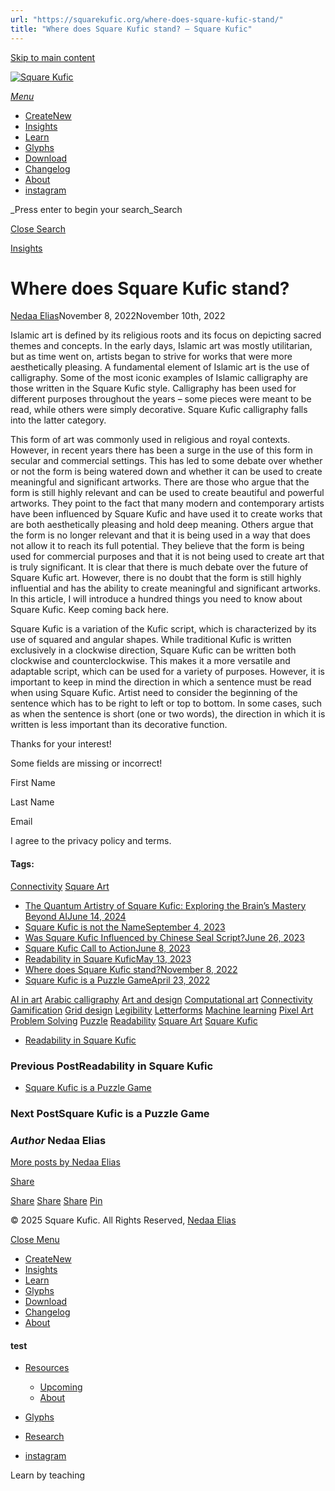 ```yaml
---
url: "https://squarekufic.org/where-does-square-kufic-stand/"
title: "Where does Square Kufic stand? – Square Kufic"
---
```


[Skip to main content](https://squarekufic.org/where-does-square-kufic-stand/#ajax-content-wrap)

[![Square Kufic](https://squarekufic.org/wp-content/uploads/2023/09/square-kufic-logo-b.svg)](https://squarekufic.org/)

[_Menu_](https://squarekufic.org/where-does-square-kufic-stand/#slide-out-widget-area)

- [CreateNew](https://kashida.org/)
- [Insights](https://squarekufic.org/insights/)
- [Learn](https://squarekufic.org/learn/welcome-to-square-kufic/)
- [Glyphs](https://squarekufic.org/glyphs/)
- [Download](https://squarekufic.org/download/)
- [Changelog](https://squarekufic.org/changelog/)
- [About](https://squarekufic.org/about/)
- [instagram](https://www.instagram.com/square.kufic/)

_Press enter to begin your search_Search

[Close Search](https://squarekufic.org/where-does-square-kufic-stand/#)

[Insights](https://squarekufic.org/category/insights/)

# Where does Square Kufic stand?

[Nedaa Elias](https://squarekufic.org/author/bcbgmaxazria/ "Posts by Nedaa Elias")November 8, 2022November 10th, 2022

Islamic art is defined by its religious roots and its focus on depicting sacred themes and concepts. In the early days, Islamic art was mostly utilitarian, but as time went on, artists began to strive for works that were more aesthetically pleasing. A fundamental element of Islamic art is the use of calligraphy. Some of the most iconic examples of Islamic calligraphy are those written in the Square Kufic style. Calligraphy has been used for different purposes throughout the years – some pieces were meant to be read, while others were simply decorative. Square Kufic calligraphy falls into the latter category.

This form of art was commonly used in religious and royal contexts. However, in recent years there has been a surge in the use of this form in secular and commercial settings. This has led to some debate over whether or not the form is being watered down and whether it can be used to create meaningful and significant artworks. There are those who argue that the form is still highly relevant and can be used to create beautiful and powerful artworks. They point to the fact that many modern and contemporary artists have been influenced by Square Kufic and have used it to create works that are both aesthetically pleasing and hold deep meaning. Others argue that the form is no longer relevant and that it is being used in a way that does not allow it to reach its full potential. They believe that the form is being used for commercial purposes and that it is not being used to create art that is truly significant. It is clear that there is much debate over the future of Square Kufic art. However, there is no doubt that the form is still highly influential and has the ability to create meaningful and significant artworks. In this article, I will introduce a hundred things you need to know about Square Kufic. Keep coming back here.

Square Kufic is a variation of the Kufic script, which is characterized by its use of squared and angular shapes. While traditional Kufic is written exclusively in a clockwise direction, Square Kufic can be written both clockwise and counterclockwise. This makes it a more versatile and adaptable script, which can be used for a variety of purposes. However, it is important to keep in mind the direction in which a sentence must be read when using Square Kufic. Artist need to consider the beginning of the sentence which has to be right to left or top to bottom. In some cases, such as when the sentence is short (one or two words), the direction in which it is written is less important than its decorative function.

Thanks for your interest!

Some fields are missing or incorrect!

First Name

Last Name

Email

I agree to the privacy policy and terms.

#### Tags:

[Connectivity](https://squarekufic.org/tag/connectivity/) [Square Art](https://squarekufic.org/tag/square-art/)

- [The Quantum Artistry of Square Kufic: Exploring the Brain’s Mastery Beyond AIJune 14, 2024](https://squarekufic.org/the-quantum-artistry-of-square-kufic-exploring-the-brains-mastery-beyond-ai/)
- [Square Kufic is not the NameSeptember 4, 2023](https://squarekufic.org/square-kufic-is-not-the-name/)
- [Was Square Kufic Influenced by Chinese Seal Script?June 26, 2023](https://squarekufic.org/was-square-kufic-influenced-by-chinese-seal-script/)
- [Square Kufic Call to ActionJune 8, 2023](https://squarekufic.org/square-kufic-call-to-action/)
- [Readability in Square KuficMay 13, 2023](https://squarekufic.org/readability-in-square-kufic/)
- [Where does Square Kufic stand?November 8, 2022](https://squarekufic.org/where-does-square-kufic-stand/)
- [Square Kufic is a Puzzle GameApril 23, 2022](https://squarekufic.org/square-kufic-is-a-puzzle-game/)

[AI in art](https://squarekufic.org/tag/ai-in-art/) [Arabic calligraphy](https://squarekufic.org/tag/arabic-calligraphy/) [Art and design](https://squarekufic.org/tag/art-and-design/) [Computational art](https://squarekufic.org/tag/computational-art/) [Connectivity](https://squarekufic.org/tag/connectivity/) [Gamification](https://squarekufic.org/tag/gamification/) [Grid design](https://squarekufic.org/tag/grid-design/) [Legibility](https://squarekufic.org/tag/legibility/) [Letterforms](https://squarekufic.org/tag/letterforms/) [Machine learning](https://squarekufic.org/tag/machine-learning/) [Pixel Art](https://squarekufic.org/tag/pixel-art/) [Problem Solving](https://squarekufic.org/tag/problem-solving/) [Puzzle](https://squarekufic.org/tag/puzzle/) [Readability](https://squarekufic.org/tag/readability/) [Square Art](https://squarekufic.org/tag/square-art/) [Square Kufic](https://squarekufic.org/tag/square-kufic/)

- [Readability in Square Kufic](https://squarekufic.org/readability-in-square-kufic/)

### Previous PostReadability in Square Kufic

- [Square Kufic is a Puzzle Game](https://squarekufic.org/square-kufic-is-a-puzzle-game/)

### Next PostSquare Kufic is a Puzzle Game


### _Author_ Nedaa Elias

[More posts by Nedaa Elias](https://squarekufic.org/author/bcbgmaxazria/)

[Share](https://squarekufic.org/where-does-square-kufic-stand/#)

[Share](https://squarekufic.org/where-does-square-kufic-stand/# "Share this") [Share](https://squarekufic.org/where-does-square-kufic-stand/# "Share this") [Share](https://squarekufic.org/where-does-square-kufic-stand/# "Share this") [Pin](https://squarekufic.org/where-does-square-kufic-stand/# "Pin this")

© 2025 Square Kufic. All Rights Reserved, [Nedaa Elias](https://nedaaelias.me/)

[Close Menu](https://squarekufic.org/where-does-square-kufic-stand/#)

- [CreateNew](https://kashida.org/)
- [Insights](https://squarekufic.org/insights/)
- [Learn](https://squarekufic.org/learn/welcome-to-square-kufic/)
- [Glyphs](https://squarekufic.org/glyphs/)
- [Download](https://squarekufic.org/download/)
- [Changelog](https://squarekufic.org/changelog/)
- [About](https://squarekufic.org/about/)

#### test

- [Resources](https://squarekufic.org/resources/)
  - [Upcoming](https://squarekufic.org/upcoming/)
  - [About](https://squarekufic.org/about/)
- [Glyphs](https://squarekufic.org/glyphs/)
- [Research](https://squarekufic.org/learn/research/)

- [instagram](https://www.instagram.com/square.kufic/)

Learn by teaching